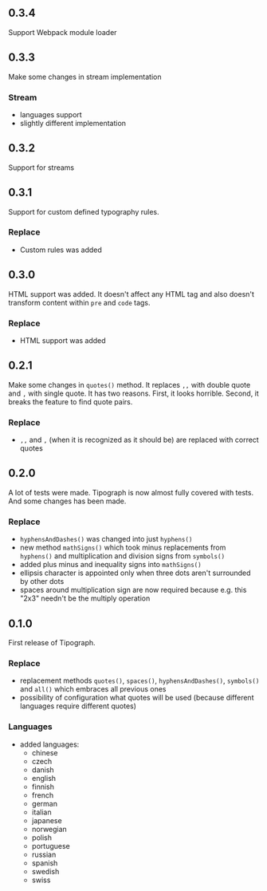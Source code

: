 ## 0.3.4

Support Webpack module loader

## 0.3.3

Make some changes in stream implementation

### Stream

* languages support
* slightly different implementation

## 0.3.2

Support for streams

## 0.3.1

Support for custom defined typography rules.

### Replace

* Custom rules was added

## 0.3.0

HTML support was added. It doesn't affect any HTML tag and also doesn't transform content within `pre` and `code` tags.

### Replace

* HTML support was added

## 0.2.1

Make some changes in `quotes()` method. It replaces `,,` with double quote and `,` with single quote. It has two reasons. First, it looks horrible. Second, it breaks the feature to find quote pairs.

### Replace

* `,,` and `,` (when it is recognized as it should be) are replaced with correct quotes

## 0.2.0

A lot of tests were made. Tipograph is now almost fully covered with tests. And some changes has been made.

### Replace

* `hyphensAndDashes()` was changed into just `hyphens()`
* new method `mathSigns()` which took minus replacements from `hyphens()` and multiplication and division signs from `symbols()`
* added plus minus and inequality signs into `mathSigns()`
* ellipsis character is appointed only when three dots aren't surrounded by other dots
* spaces around multiplication sign are now required because e.g. this "2x3" needn't be the multiply operation

## 0.1.0

First release of Tipograph.

### Replace

* replacement methods `quotes()`, `spaces()`, `hyphensAndDashes()`, `symbols()` and `all()` which embraces all previous ones
* possibility of configuration what quotes will be used (because different languages require different quotes)

### Languages

* added languages:
    * chinese
    * czech
    * danish
    * english
    * finnish
    * french
    * german
    * italian
    * japanese
    * norwegian
    * polish
    * portuguese
    * russian
    * spanish
    * swedish
    * swiss
